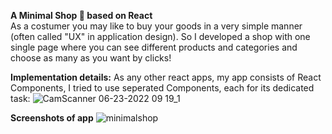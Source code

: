 **A Minimal Shop 🛒 based on React**<br>
As a costumer you may like to buy your goods in a very simple manner (often called "UX" in application design). So I developed a shop with one single page where you can see different products and categories and choose as many as you want by clicks!

**Implementation details:**
As any other react apps, my app consists of React Components, I tried to use seperated Components, each for its dedicated task:
![CamScanner 06-23-2022 09 19_1](https://user-images.githubusercontent.com/59139628/175220747-1c7aa966-1ce5-4938-9302-00b92c78993b.jpg)

**Screenshots of app**
![minimalshop](https://user-images.githubusercontent.com/59139628/175220875-70999598-143f-4f52-abae-14ed29fe786a.gif)
